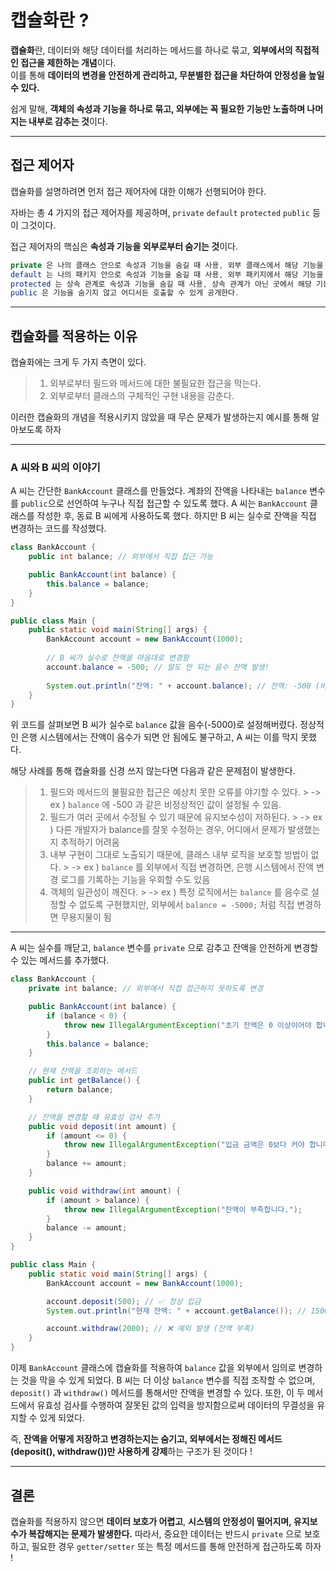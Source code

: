 # 캡슐화란 ?

**캡슐화**란, 데이터와 해당 데이터를 처리하는 메서드를 하나로 묶고, **외부에서의 직접적인 접근을 제한하는 개념**이다.  
이를 통해 **데이터의 변경을 안전하게 관리하고, 무분별한 접근을 차단하여 안정성을 높일 수 있다.**

쉽게 말해, **객체의 속성과 기능을 하나로 묶고, 외부에는 꼭 필요한 기능만 노출하며 나머지는 내부로 감추는 것**이다.

---

## 접근 제어자

캡슐화를 설명하려면 먼저 접근 제어자에 대한 이해가 선행되어야 한다.

자바는 총 4 가지의 접근 제어자를 제공하며, `private` `default` `protected` `public` 등이 그것이다.

접근 제어자의 핵심은 **속성과 기능을 외부로부터 숨기는 것**이다.

```java
private 은 나의 클래스 안으로 속성과 기능을 숨길 때 사용, 외부 클래스에서 해당 기능을 호출할 수 없다.
default 는 나의 패키지 안으로 속성과 기능을 숨길 때 사용, 외부 패키지에서 해당 기능을 호출할 수 없다.
protected 는 상속 관계로 속성과 기능을 숨길 때 사용, 상속 관계가 아닌 곳에서 해당 기능을 호출할 수 없다.
public 은 기능을 숨기지 않고 어디서든 호출할 수 있게 공개한다.
```

---

## 캡슐화를 적용하는 이유

캡슐화에는 크게 두 가지 측면이 있다.
> 1. 외부로부터 필드와 메서드에 대한 불필요한 접근을 막는다.
> 2. 외부로부터 클래스의 구체적인 구현 내용을 감춘다.

이러한 캡슐화의 개념을 적용시키지 않았을 때 무슨 문제가 발생하는지 예시를 통해 알아보도록 하자

---

### A 씨와 B 씨의 이야기

A 씨는 간단한 `BankAccount` 클래스를 만들었다. 계좌의 잔액을 나타내는 `balance` 변수를 `public`으로 선언하여 누구나 직접 접근할 수 있도록 했다.
A 씨는 `BankAccount` 클래스를 작성한 후, 동료 B 씨에게 사용하도록 했다. 하지만 B 씨는 실수로 잔액을 직접 변경하는 코드를 작성했다.

```java
class BankAccount {
    public int balance; // 외부에서 직접 접근 가능

    public BankAccount(int balance) {
        this.balance = balance;
    }
}

public class Main {
    public static void main(String[] args) {
        BankAccount account = new BankAccount(1000);
        
        // B 씨가 실수로 잔액을 마음대로 변경함
        account.balance = -500; // 말도 안 되는 음수 잔액 발생!
        
        System.out.println("잔액: " + account.balance); // 잔액: -500 (비정상적인 값)
    }
}
```
위 코드를 살펴보면 B 씨가 실수로 `balance` 값을 음수(-5000)로 설정해버렸다.
정상적인 은행 시스템에서는 잔액이 음수가 되면 안 됨에도 불구하고, A 씨는 이를 막지 못했다.

해당 사례를 통해 캡슐화를 신경 쓰지 않는다면 다음과 같은 문제점이 발생한다.

>1. 필드와 메서드의 불필요한 접근은 예상치 못한 오류를 야기할 수 있다.
    >	-> ex ) `balance` 에 -500 과 같은 비정상적인 값이 설정될 수 있음.
>2. 필드가 여러 곳에서 수정될 수 있기 때문에 유지보수성이 저하된다.
    >	-> ex ) 다른 개발자가 balance를 잘못 수정하는 경우, 어디에서 문제가 발생했는지 추적하기 어려움
>3. 내부 구현이 그대로 노출되기 때문에, 클래스 내부 로직을 보호할 방법이 없다.
    >	-> ex ) `balance` 를 외부에서 직접 변경하면, 은행 시스템에서 잔액 변경 로그를 기록하는 기능을 우회할 수도 있음
>4. 객체의 일관성이 깨진다.
    >	-> ex ) 특정 로직에서는 `balance` 를 음수로 설정할 수 없도록 구현했지만, 외부에서 `balance = -5000;` 처럼 직접 변경하면 무용지물이 됨

---

A 씨는 실수를 깨닫고, `balance` 변수를 `private` 으로 감추고 잔액을 안전하게 변경할 수 있는 메서드를 추가했다.

```java
class BankAccount {
    private int balance; // 외부에서 직접 접근하지 못하도록 변경

    public BankAccount(int balance) {
        if (balance < 0) {
            throw new IllegalArgumentException("초기 잔액은 0 이상이어야 합니다.");
        }
        this.balance = balance;
    }

    // 현재 잔액을 조회하는 메서드
    public int getBalance() {
        return balance;
    }

    // 잔액을 변경할 때 유효성 검사 추가
    public void deposit(int amount) {
        if (amount <= 0) {
            throw new IllegalArgumentException("입금 금액은 0보다 커야 합니다.");
        }
        balance += amount;
    }

    public void withdraw(int amount) {
        if (amount > balance) {
            throw new IllegalArgumentException("잔액이 부족합니다.");
        }
        balance -= amount;
    }
}
```


```java
public class Main {
    public static void main(String[] args) {
        BankAccount account = new BankAccount(1000);

        account.deposit(500); // ✅ 정상 입금
        System.out.println("현재 잔액: " + account.getBalance()); // 1500 출력

        account.withdraw(2000); // ❌ 예외 발생 (잔액 부족)
    }
}
```

이제 `BankAccount` 클래스에 캡슐화를 적용하여 `balance` 값을 외부에서 임의로 변경하는 것을 막을 수 있게 되었다.
B 씨는 더 이상 `balance` 변수를 직접 조작할 수 없으며, `deposit()` 과 `withdraw()` 메서드를 통해서만 잔액을 변경할 수 있다.
또한, 이 두 메서드에서 유효성 검사를 수행하여 잘못된 값의 입력을 방지함으로써 데이터의 무결성을 유지할 수 있게 되었다.

즉, **잔액을 어떻게 저장하고 변경하는지는 숨기고, 외부에서는 정해진 메서드(deposit(), withdraw())만 사용하게 강제**하는 구조가 된 것이다 !

---

## 결론

캡슐화를 적용하지 않으면 **데이터 보호가 어렵고**, **시스템의 안정성이 떨어지며, 유지보수가 복잡해지는 문제가 발생한다.**
따라서, 중요한 데이터는 반드시 `private` 으로 보호하고, 필요한 경우 `getter/setter` 또는 특정 메서드를 통해 안전하게 접근하도록 하자 !
